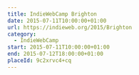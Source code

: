 ```yaml
---
title: IndieWebCamp Brighton
date: 2015-07-11T10:00:00+01:00
url: https://indieweb.org/2015/Brighton
category:
  - IndieWebCamp
start: 2015-07-11T10:00:00+01:00
end: 2015-07-12T18:00:00+01:00
placeId: 9c2xrvc4+cq
---
```

